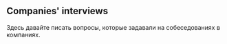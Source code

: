 ## Companies' interviews

Здесь давайте писать вопросы, которые задавали 
на собеседованиях в компаниях.
